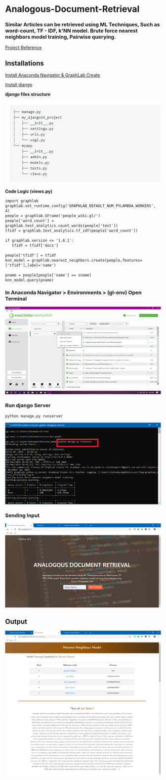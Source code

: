 # Analogous-Document-Retrieval

### Similar Articles can be retrieved using ML Techniques, Such as word-count, TF - IDF, k'NN model. Brute force nearest neighbors model training, Pairwise querying.

[Project Reference](https://github.com/KrishnaManohar1997/Similar-Document-retrieval-using-Clustering)

## Installations

[Install Anaconda Navigator & GraphLab Create](https://turi.com/download/install-graphlab-create-command-line.html)

[Install django](https://docs.djangoproject.com/en/3.0/howto/windows/)

**django files structure**

![django files structure](https://github.com/ravikkumar777/Analogous-Document-Retrieval/blob/master/screenshots/django%20files%20path%20structure.png)

**Code Logic (views.py)**
```
import graphlab
graphlab.set_runtime_config('GRAPHLAB_DEFAULT_NUM_PYLAMBDA_WORKERS', 4)
people = graphlab.SFrame('people_wiki.gl/')
people['word_count'] = graphlab.text_analytics.count_words(people['text'])
tfidf = graphlab.text_analytics.tf_idf(people['word_count'])

if graphlab.version <= '1.6.1':
   tfidf = tfidf['docs']

people['tfidf'] = tfidf
knn_model = graphlab.nearest_neighbors.create(people,features=['tfidf'],label='name')

pname = people[people['name'] == sname]
knn_model.query(pname)
```

### In Anaconda Navigator > Environments > (gl-env) Open Terminal
![Anaconda Terminal](https://github.com/ravikkumar777/Analogous-Document-Retrieval/blob/master/screenshots/Anaconda%20Navigator.png)

### Run django Server 
```
python manage.py runserver
```
![django server](https://github.com/ravikkumar777/Analogous-Document-Retrieval/blob/master/screenshots/django%20runserver.png)

### Sending Input
![Input](https://github.com/ravikkumar777/Analogous-Document-Retrieval/blob/master/screenshots/home.png)

## Output
![output1](https://github.com/ravikkumar777/Analogous-Document-Retrieval/blob/master/screenshots/result%201.png)
![output2](https://github.com/ravikkumar777/Analogous-Document-Retrieval/blob/master/screenshots/result2.png)
